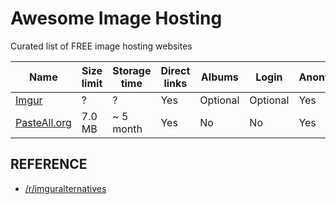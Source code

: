 # Awesome Image Hosting

Curated list of FREE image hosting websites

| Name | Size limit | Storage time | Direct links | Albums | Login | Anonymous |
| --- | --- | --- | --- | --- | --- | --- |
| [Imgur](http://imgur.com) | ? | ? | Yes | Optional | Optional | Yes |
| [PasteAll.org](http://pasteall.org/pic/) | 7.0 MB | ~ 5 month | Yes | No | No | Yes |

## REFERENCE

- [/r/imguralternatives](https://www.reddit.com/r/imguralternatives/)
